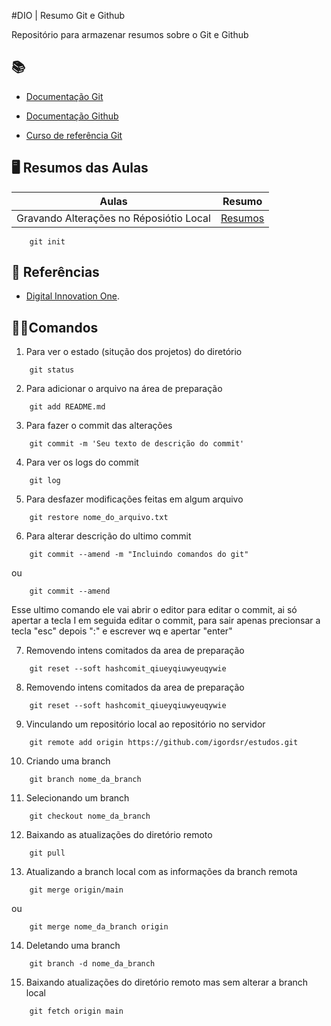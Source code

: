 #DIO | Resumo Git e Github

Repositório para armazenar resumos sobre o Git e Github

## 📚
- [Documentação Git](https://git-scm.com/doc)

- [Documentação Github](https://docs.github.com/pt/get-started/writing-on-github/getting-started-with-writing-and-formatting-on-github/quickstart-for-writing-on-github)

- [Curso de referência Git](https://github.com/elidianaandrade/dio-curso-git-github)

## 🖥️ Resumos das Aulas

| Aulas | Resumo |
| ------| ------ |
| Gravando Alterações no Réposiótio Local | [Resumos]() |

```
    git init
```

## 🔎 Referências
- [Digital Innovation One]().


## 👨‍💻Comandos
1. Para ver o estado (situção dos projetos) do diretório
```
    git status
```

2. Para adicionar o arquivo na área de preparação
```
    git add README.md
```

3. Para fazer o commit das alterações
```
    git commit -m 'Seu texto de descrição do commit'
```

4. Para ver os logs do commit
```
    git log
```

5. Para desfazer modificações feitas em algum arquivo
```
    git restore nome_do_arquivo.txt
```

6. Para alterar descrição do ultimo commit
```
    git commit --amend -m "Incluindo comandos do git"
```
ou

```
    git commit --amend
```
Esse ultimo comando ele vai abrir o editor para editar o commit, ai só apertar a tecla I em seguida editar o commit, para sair apenas precionsar a tecla "esc" depois ":" e escrever wq e apertar "enter"

7. Removendo intens comitados da area de preparação
```
    git reset --soft hashcomit_qiueyqiuwyeuqywie
```

8. Removendo intens comitados da area de preparação
```
    git reset --soft hashcomit_qiueyqiuwyeuqywie
```

9. Vinculando um repositório local ao repositório no servidor
```
    git remote add origin https://github.com/igordsr/estudos.git
```

10. Criando uma branch
```
    git branch nome_da_branch
```

11. Selecionando um branch
```
    git checkout nome_da_branch
```

12. Baixando as atualizações do diretório remoto
```
    git pull
```

13. Atualizando a branch local com as informações da branch remota
```
    git merge origin/main
```

ou

```
    git merge nome_da_branch origin
```

14. Deletando uma branch
```
    git branch -d nome_da_branch
```

15. Baixando atualizações do diretório remoto mas sem alterar a branch local
```
    git fetch origin main
```
